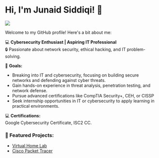 # Hi, I'm Junaid Siddiqi! 👋
<a href="https://www.linkedin.com/in/jsiddiqi/"><img src="https://img.shields.io/badge/-LinkedIn-0072b1?&style=for-the-badge&logo=linkedin&logoColor=white" /></a>

Welcome to my GitHub profile! Here's a bit about me:

💻 **Cybersecurity Enthusiast | Aspiring IT Professional**  
🔒 Passionate about network security, ethical hacking, and IT problem-solving.

🎯 **Goals:**

- Breaking into IT and cybersecurity, focusing on building secure networks and defending against cyber threats.
- Gain hands-on experience in threat analysis, penetration testing, and network defense.
- Pursue advanced certifications like CompTIA Security+, CEH, or CISSP
- Seek internship opportunities in IT or cybersecurity to apply learning in practical environments.

💻 **Certifications:**  
Google Cybersecurity Certificate, ISC2 CC.

### 📌 Featured Projects:
- [Virtual Home Lab](https://github.com/junaidsiddiqi/homelab-project)
- [Cisco Packet Tracer](https://github.com/junaidsiddiqi/packet-tracer-project)
